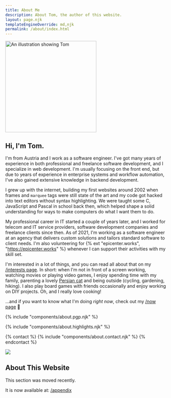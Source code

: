 ```yaml
---
title: About Me
description: About Tom, the author of this website.
layout: page.njk
templateEngineOverride: md,njk
permalink: /about/index.html
---
```

<div class="flex flex-row justify-content-between align-items-center flex-wrap mb1">
  <div class="w25 w75m p1 mx-auto">
    <img class="img-fluid circle shadow u-photo" src="/img/ttntm.webp" alt="An illustration showing Tom" title="Yup, that could be me." width="285" height="285">
  </div>
  <div class="w75 w100m indent-2-md">
    <h2 class="h3">
      Hi, I'm Tom.
    </h2>
    <p class="p-note m0">
      I'm from Austria and I work as a software engineer. I've got many years of experience in both professional and freelance software development, and I specialize in web development. I'm usually focusing on the front end, but due to years of experience in enterprise systems and workflow automation, I've also gained extensive knowledge in backend development.
    </p>
  </div>
</div>

I grew up with the internet, building my first websites around 2002 when frames and `marquee` tags were still state of the art and my code got hacked into text editors without syntax highlighting. We were taught some C, JavaScript and Pascal in school back then, which helped shape a solid understanding for ways to make computers do what I want them to do.

My professional career in IT started a couple of years later, and I worked for telecom and IT service providers, software development companies and freelance clients since then. As of 2021, I'm working as a software engineer at an agency that delivers custom solutions and tailors standard software to client needs. I'm also volunteering for {% ext "epicenter.works", "https://epicenter.works" %} whenever I can support their activities with my skill set.

I'm interested in a lot of things, and you can read all about that on my <a href="/interests/">/interests page</a>.
In short: when I'm not in front of a screen working, watching movies or playing video games, I enjoy spending time with my family, parenting a lovely [Persian cat](#cat) and being outside (cycling, gardening, hiking). I also play board games with friends occasionally and enjoy working on DIY projects. Oh, and I really love cooking!

...and if you want to know what I'm doing _right now_, check out my [/now page](/now/) 🚀

{% include "components/about.pgp.njk" %}

{% include "components/about.highlights.njk" %}

<div class="hr shadow mt2 mb2"></div>

{% contact %}
  {% include "components/about.contact.njk" %}
{% endcontact %}

<p id="cat" class="text-center mt2 mb0" style="line-height: 0;">
  <a class="d-inline-block" href="https://pixelfed.social/alfithecat" title="Meow!">
    <img class="d-inline-block m0" src="/img/walking_cat.gif">
  </a>
</p>
<div class="hr shadow mb2" style="margin-top: 0;"></div>

## About This Website

This section was moved recently.

It is now available at: [/appendix](/appendix/)
